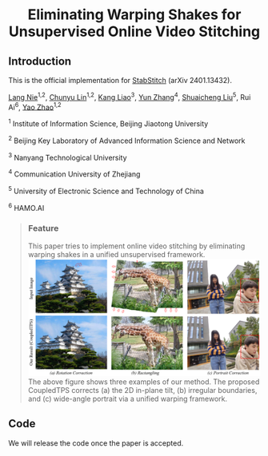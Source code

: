 # <p align="center">Eliminating Warping Shakes for Unsupervised Online Video Stitching

## Introduction
This is the official implementation for [StabStitch](https://arxiv.org/abs/2401.13432) (arXiv 2401.13432).

[Lang Nie](https://nie-lang.github.io/)<sup>1,2</sup>, [Chunyu Lin](https://faculty.bjtu.edu.cn/8549/)<sup>1,2</sup>, [Kang Liao](https://kangliao929.github.io/)<sup>3</sup>, [Yun Zhang](http://zhangyunnet.cn/academic/index.html)<sup>4</sup>, [Shuaicheng Liu](http://www.liushuaicheng.org/)<sup>5</sup>, Rui Ai<sup>6</sup>, [Yao Zhao](https://faculty.bjtu.edu.cn/5900/)<sup>1,2</sup>

<sup>1</sup> Institute of Information Science, Beijing Jiaotong University

<sup>2</sup> Beijing Key Laboratory of Advanced Information Science and Network

<sup>3</sup> Nanyang Technological University

<sup>4</sup> Communication University of Zhejiang 

<sup>5</sup> University of Electronic Science and Technology of China

<sup>6</sup> HAMO.AI

> ### Feature
> This paper tries to implement online video stitching by eliminating warping shakes in a unified unsupervised framework. 
![image](https://github.com/nie-lang/CoupledTPS/blob/main/fig.png)
The above figure shows three examples of our method. The proposed CoupledTPS corrects (a) the 2D in-plane tilt, (b) irregular boundaries, and (c) wide-angle portrait via a unified warping framework.

## Code
We will release the code once the paper is accepted.
